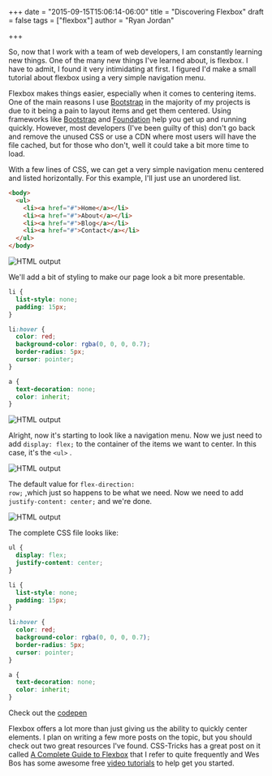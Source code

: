 +++
date = "2015-09-15T15:06:14-06:00"
title = "Discovering Flexbox"
draft = false
tags = ["flexbox"]
author = "Ryan Jordan"

+++

So, now that I work with a team of web developers, I am constantly learning new things. One of the many new things I've learned about, is flexbox. I have to admit, I found it very intimidating at first. I figured I'd make a small tutorial about flexbox using a very simple navigation menu.

Flexbox makes things easier, especially when it comes to centering items. One of the main reasons I use [Bootstrap](http://getbootstrap.com) in the majority of my projects is due to it being a pain to layout items and get them centered. Using frameworks like [Bootstrap](http://getbootstrap.com) and [Foundation](http://foundation.zurb.com) help you get up and running quickly. However, most developers (I've been guilty of this) don't go back and remove the unused CSS or use a CDN where most users will have the file cached, but for those who don't, well it could take a bit more time to load.

<!--more-->

With a few lines of CSS, we can get a very simple navigation menu centered and listed horizontally. For this example, I'll just use an unordered list.


```html
<body>
  <ul>
    <li><a href="#">Home</a></li>
    <li><a href="#">About</a></li>
    <li><a href="#">Blog</a></li>
    <li><a href="#">Contact</a></li>
  </ul>
</body>
```
![HTML output](/img/Discovering_Flexbox_1.png)

We'll add a bit of styling to make our page look a bit more presentable.

```css
li {
  list-style: none;
  padding: 15px;
}

li:hover {
  color: red;
  background-color: rgba(0, 0, 0, 0.7);
  border-radius: 5px;
  cursor: pointer;
}

a {
  text-decoration: none;
  color: inherit;
}
```

![HTML output](/img/Screen-Shot-2015-09-15-at-6-08-30-PM.png)

Alright, now it's starting to look like a navigation menu. Now we just need to add <code class="language-css">display: flex;</code> to the container of the items we want to center. In this case, it's the <code class="language-html">\<ul\></code> .

![HTML output](/img/Discovering_Flexbox_and_main_css_-_svg.png)

The default value for <code class="language-css">flex-direction: row;</code> ,which just so happens to be what we need. Now we need to add <code class="language-css">justify-content: center;</code> and we're done.

![HTML output](/img/Discovering_Flexbox_and_main_css_-_svg-1.png)

The complete CSS file looks like:

```css
ul {
  display: flex;
  justify-content: center;
}

li {
  list-style: none;
  padding: 15px;
}

li:hover {
  color: red;
  background-color: rgba(0, 0, 0, 0.7);
  border-radius: 5px;
  cursor: pointer;
}

a {
  text-decoration: none;
  color: inherit;
}
```
Check out the [codepen](http://codepen.io/krjordan/pen/pjgqZZ/?editors=110)

Flexbox offers a lot more than just giving us the ability to quickly center elements. I plan on writing a few more posts on the topic, but you should check out two great resources I've found. CSS-Tricks has a great post on it called [A Complete Guide to Flexbox](https://css-tricks.com/snippets/css/a-guide-to-flexbox/) that I refer to quite frequently and Wes Bos has some awesome free [video tutorials](http://flexbox.io/) to help get you started.
